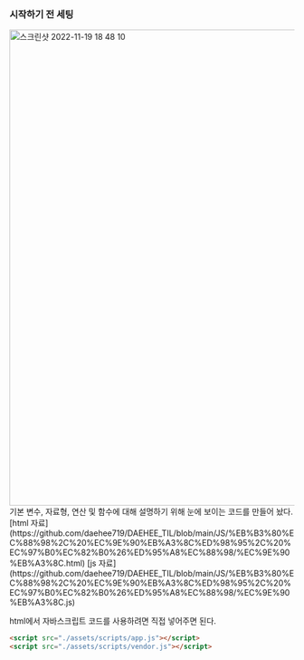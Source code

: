 ### 시작하기 전 세팅
<img width="840" alt="스크린샷 2022-11-19 18 48 10" src="https://user-images.githubusercontent.com/81199906/202845024-82d90f15-58e9-4c0a-a2f6-035d55635b29.png">
기본 변수, 자료형, 연산 및 함수에 대해 설명하기 위해 눈에 보이는 코드를 만들어 놨다.
[html 자료](https://github.com/daehee719/DAEHEE_TIL/blob/main/JS/%EB%B3%80%EC%88%98%2C%20%EC%9E%90%EB%A3%8C%ED%98%95%2C%20%EC%97%B0%EC%82%B0%26%ED%95%A8%EC%88%98/%EC%9E%90%EB%A3%8C.html)
[js 자료](https://github.com/daehee719/DAEHEE_TIL/blob/main/JS/%EB%B3%80%EC%88%98%2C%20%EC%9E%90%EB%A3%8C%ED%98%95%2C%20%EC%97%B0%EC%82%B0%26%ED%95%A8%EC%88%98/%EC%9E%90%EB%A3%8C.js)

html에서 자바스크립트 코드를 사용하려면 직접 넣어주면 된다.
```html
<script src="./assets/scripts/app.js"></script>
<script src="./assets/scripts/vendor.js"></script>
```
